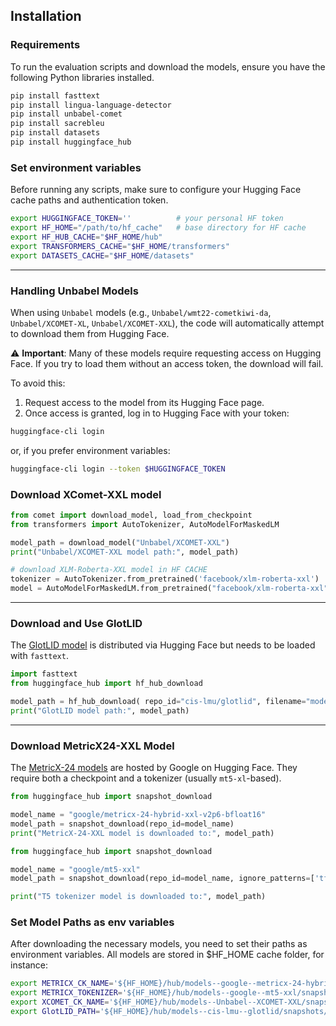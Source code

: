 ## Installation

### Requirements

To run the evaluation scripts and download the models, ensure you have the following Python libraries installed.

```bash
pip install fasttext
pip install lingua-language-detector
pip install unbabel-comet
pip install sacrebleu
pip install datasets
pip install huggingface_hub
```

### Set environment variables

Before running any scripts, make sure to configure your Hugging Face cache paths and authentication token.

```bash
export HUGGINGFACE_TOKEN=''          # your personal HF token
export HF_HOME="/path/to/hf_cache"   # base directory for HF cache
export HF_HUB_CACHE="$HF_HOME/hub"
export TRANSFORMERS_CACHE="$HF_HOME/transformers"
export DATASETS_CACHE="$HF_HOME/datasets"
```

---

### Handling Unbabel Models

When using `Unbabel` models (e.g., `Unbabel/wmt22-cometkiwi-da`, `Unbabel/XCOMET-XL`, `Unbabel/XCOMET-XXL`), the code will automatically attempt to download them from Hugging Face.

⚠️ **Important**: Many of these models require requesting access on Hugging Face. If you try to load them without an access token, the download will fail.

To avoid this:

1. Request access to the model from its Hugging Face page.
2. Once access is granted, log in to Hugging Face with your token:

```bash
huggingface-cli login
```

or, if you prefer environment variables:

```bash
huggingface-cli login --token $HUGGINGFACE_TOKEN
```

### Download XComet-XXL model

```python
from comet import download_model, load_from_checkpoint
from transformers import AutoTokenizer, AutoModelForMaskedLM

model_path = download_model("Unbabel/XCOMET-XXL")
print("Unbabel/XCOMET-XXL model path:", model_path)

# download XLM-Roberta-XXL model in HF CACHE
tokenizer = AutoTokenizer.from_pretrained('facebook/xlm-roberta-xxl')
model = AutoModelForMaskedLM.from_pretrained("facebook/xlm-roberta-xxl")
```

---

### Download and Use GlotLID

The [GlotLID model](https://huggingface.co/cis-lmu/glotlid) is distributed via Hugging Face but needs to be loaded with `fasttext`.

```python
import fasttext
from huggingface_hub import hf_hub_download

model_path = hf_hub_download( repo_id="cis-lmu/glotlid", filename="model.bin", cache_dir=None )
print("GlotLID model path:", model_path)
```

---

### Download MetricX24-XXL Model

The [MetricX-24 models](https://huggingface.co/google/metricx-24-hybrid-large-v2p6) are hosted by Google on Hugging Face. They require both a checkpoint and a tokenizer (usually `mt5-xl`-based).

```python
from huggingface_hub import snapshot_download

model_name = "google/metricx-24-hybrid-xxl-v2p6-bfloat16"
model_path = snapshot_download(repo_id=model_name)
print("MetricX-24-XXL model is downloaded to:", model_path)
```

```python
from huggingface_hub import snapshot_download

model_name = "google/mt5-xxl"
model_path = snapshot_download(repo_id=model_name, ignore_patterns=['tf_model.h5', 'pytorch_model.bin'])

print("T5 tokenizer model is downloaded to:", model_path)
```

### Set Model Paths as env variables

After downloading the necessary models, you need to set their paths as environment variables. All models are stored in $HF_HOME cache folder, for instance:

```bash
export METRICX_CK_NAME='${HF_HOME}/hub/models--google--metricx-24-hybrid-xxl-v2p6/snapshots/0ff238ccb517eb0b2998dd6d299528b040c5caec' 
export METRICX_TOKENIZER='${HF_HOME}/hub/models--google--mt5-xxl/snapshots/e07c395916dfbc315d4e5e48b4a54a1e8821b5c0'
export XCOMET_CK_NAME='${HF_HOME}/hub/models--Unbabel--XCOMET-XXL/snapshots/873bac1b1c461e410c4a6e379f6790d3d1c7c214/checkpoints/model.ckpt'
export GlotLID_PATH='${HF_HOME}/hub/models--cis-lmu--glotlid/snapshots/74cb50b709c9eefe0f790030c6c95c461b4e3b77/model.bin'
```